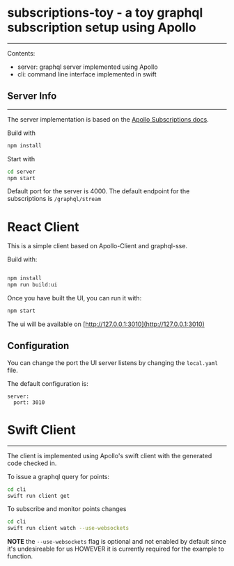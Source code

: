 # subscriptions-toy - a toy graphql subscription setup using Apollo
---

Contents:

 - server: graphql server implemented using Apollo
 - cli: command line interface implemented in swift

## Server Info
---

The server implementation is based on the [Apollo Subscriptions docs][apollosubs].

Build with

```sh
npm install
```
Start with

```sh
cd server
npm start
```

Default port for the server is 4000. The default endpoint for the subscriptions is `/graphql/stream`


[apollosubs]: https://www.apollographql.com/docs/apollo-server/data/subscriptions/

# React Client

This is a simple client based on Apollo-Client and graphql-sse.

Build with:

```sh

npm install
npm run build:ui
```

Once you have built the UI, you can run it with:

```sh
npm start
```

The ui will be available on [http://127.0.0.1:3010](http://127.0.0.1:3010)

## Configuration

You can change the port the UI server listens by changing the `local.yaml` file.

The default configuration is:

```
server:
  port: 3010
```


# Swift Client
---

The client is implemented using Apollo's swift client with the generated
code checked in.

To issue a graphql query for points:

```sh
cd cli
swift run client get
```

To subscribe and monitor points changes

```sh
cd cli
swift run client watch --use-websockets
```

**NOTE** the `--use-websockets` flag is optional and not enabled by
default since it's undesireable for us HOWEVER it is currently required
for the example to function.

